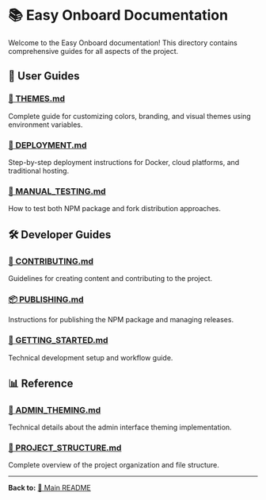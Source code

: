 # 📚 Easy Onboard Documentation

Welcome to the Easy Onboard documentation! This directory contains comprehensive guides for all aspects of the project.

## 📖 **User Guides**

### **[🎨 THEMES.md](THEMES.md)**
Complete guide for customizing colors, branding, and visual themes using environment variables.

### **[🚀 DEPLOYMENT.md](DEPLOYMENT.md)**
Step-by-step deployment instructions for Docker, cloud platforms, and traditional hosting.

### **[🧪 MANUAL_TESTING.md](MANUAL_TESTING.md)**
How to test both NPM package and fork distribution approaches.

## 🛠️ **Developer Guides**

### **[🤝 CONTRIBUTING.md](CONTRIBUTING.md)**
Guidelines for creating content and contributing to the project.

### **[📦 PUBLISHING.md](PUBLISHING.md)**
Instructions for publishing the NPM package and managing releases.

### **[🚀 GETTING_STARTED.md](GETTING_STARTED.md)**
Technical development setup and workflow guide.

## 📊 **Reference**

### **[🎯 ADMIN_THEMING.md](ADMIN_THEMING.md)**
Technical details about the admin interface theming implementation.

### **[📁 PROJECT_STRUCTURE.md](PROJECT_STRUCTURE.md)**
Complete overview of the project organization and file structure.

---

**Back to:** [📖 Main README](../README.md)
